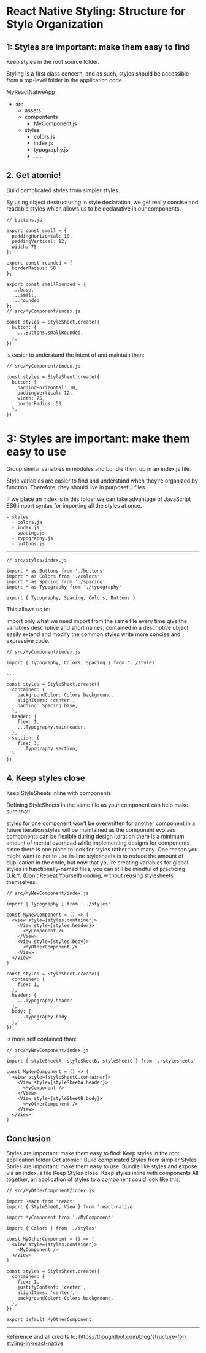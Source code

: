 # React Native Styling: Structure for Style Organization

## 1: Styles are important: make them easy to find
Keep styles in the root source folder.

Styling is a first class concern, and as such, styles should be accessible from a top-level folder in the application code.

MyReactNativeApp
  - src
    - assets
    - compontents
      - MyComponent.js
    - styles
      - colors.js
      - index.js
      - typography.js
      - ...
  ...

## 2. Get atomic!
Build complicated styles from simpler styles.

By using object destructuring in style declaration, we get really concise and readable styles which allows us to be declarative in our components.

    // buttons.js

    export const small = {
      paddingHorizontal: 10,
      paddingVertical: 12,
      width: 75
    };

    export const rounded = {
      borderRadius: 50
    };

    export const smallRounded = {
      ...base,
      ...small,
      ...rounded
    };
    // src/MyComponent/index.js

    const styles = StyleSheet.create({
      button: {
        ...Buttons.smallRounded,
      },
    })

is easier to understand the intent of and maintain than:

    // src/MyComponent/index.js

    const styles = StyleSheet.create({
      button: {
        paddingHorizontal: 10,
        paddingVertical: 12,
        width: 75,
        borderRadius: 50
      },
    })

# 3: Styles are important: make them easy to use
Group similar variables in modules and bundle them up in an index.js file.

Style variables are easier to find and understand when they’re organized by function. Therefore, they should live in purposeful files.

If we place an index.js in this folder we can take advantage of JavaScript ES6 import syntax for importing all the styles at once.

    - styles
      - colors.js
      - index.js
      - spacing.js
      - typography.js
      - buttons.js

---

    // src/styles/index.js

    import * as Buttons from './buttons'
    import * as Colors from './colors'
    import * as Spacing from './spacing'
    import * as Typography from './typography'

    export { Typography, Spacing, Colors, Buttons }

This allows us to:

import only what we need
import from the same file every time
give the variables descriptive and short names, contained in a descriptive object.
easily extend and modify the common styles
write more concise and expressive code.

    // src/MyComponent/index.js

    import { Typography, Colors, Spacing } from '../styles'

    ...

    const styles = StyleSheet.create({
      container: {
        backgroundColor: Colors.background,
        alignItems: 'center',
        padding: Spacing.base,
      },
      header: {
        flex: 1,
        ...Typography.mainHeader,
      },
      section: {
        flex: 3,
        ...Typography.section,
      }
    })

## 4. Keep styles close
Keep StyleSheets inline with components

Defining StyleSheets in the same file as your component can help make sure that:

styles for one component won’t be overwritten for another component in a future iteration
styles will be maintained as the component evolves
components can be flexible during design iteration
there is a minimum amount of mental overhead while implementing designs for components since there is one place to look for styles rather than many.
One reason you might want to not to use in-line stylesheets is to reduce the amount of duplication in the code, but now that you’re creating variables for global styles in functionally-named files, you can still be mindful of practicing D.R.Y. (Don’t Repeat Yourself) coding, without reusing stylesheets themselves.

    // src/MyNewComponent/index.js

    import { Typography } from '../styles'

    const MyNewComponent = () => (
      <View style={styles.container}>
        <View style={styles.header}>
          <MyComponent />
        </View>
        <View style={styles.body}>
          <MyOtherComponent />
        <View>
      </View>
    )

    const styles = StyleSheet.create({
      container: {
        flex: 1,
      },
      header: {
        ...Typography.header
      },
      body: {
        ...Typography.body
      },
    })

is more self contained than:

    // src/MyNewComponent/index.js

    import { styleSheetA, styleSheetB, styleSheetC } from './stylesheets'

    const MyNewComponent = () => (
      <View style={styleSheetC.container}>
        <View style={styleSheetA.header}>
          <MyComponent />
        </View>
        <View style={styleSheetB.body}>
          <MyOtherComponent />
        <View>
      </View>
    )

## Conclusion
Styles are important: make them easy to find: Keep styles in the root application folder
Get atomic!: Build complicated Styles from simpler Styles
Styles are important: make them easy to use: Bundle like styles and expose via an index.js file
Keep Styles close: Keep styles inline with components
All together, an application of styles to a component could look like this:

    // src/MyOtherComponent/index.js

    import React from 'react'
    import { StyleSheet, View } from 'react-native'

    import MyComponent from './MyComponent'

    import { Colors } from './styles'

    const MyOtherComponent = () => (
      <View style={styles.container}>
        <MyComponent />
      </View>
    )

    const styles = StyleSheet.create({
      container: {
        flex: 1,
        justifyContent: 'center',
        alignItems: 'center',
        backgroundColor: Colors.background,
      },
    })

    export default MyOtherComponent

---

Reference and all credits to: https://thoughtbot.com/blog/structure-for-styling-in-react-native
